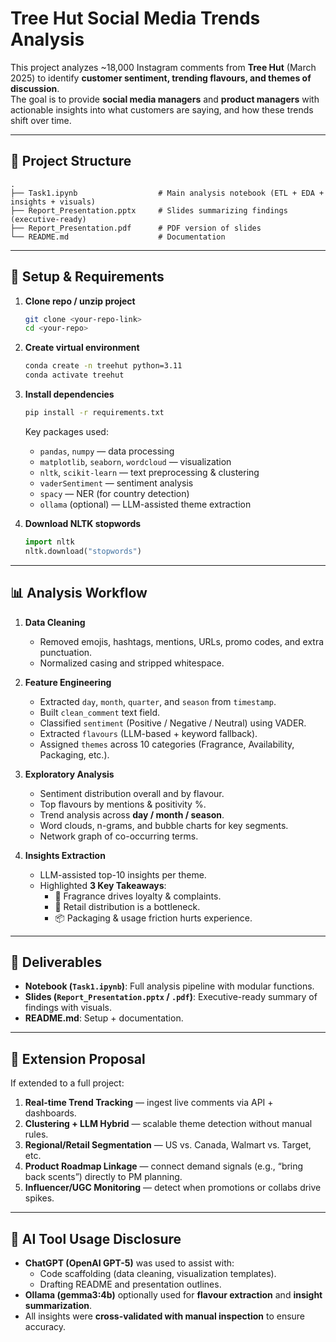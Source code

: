 # Tree Hut Social Media Trends Analysis

This project analyzes ~18,000 Instagram comments from **Tree Hut** (March 2025) to identify **customer sentiment, trending flavours, and themes of discussion**.  
The goal is to provide **social media managers** and **product managers** with actionable insights into what customers are saying, and how these trends shift over time.

---

## 📂 Project Structure
```
.
├── Task1.ipynb                  # Main analysis notebook (ETL + EDA + insights + visuals)
├── Report_Presentation.pptx     # Slides summarizing findings (executive-ready)
├── Report_Presentation.pdf      # PDF version of slides
└── README.md                    # Documentation
```

---

## 🚀 Setup & Requirements

1. **Clone repo / unzip project**
   ```bash
   git clone <your-repo-link>
   cd <your-repo>
   ```

2. **Create virtual environment**
   ```bash
   conda create -n treehut python=3.11
   conda activate treehut
   ```

3. **Install dependencies**
   ```bash
   pip install -r requirements.txt
   ```

   Key packages used:
   - `pandas`, `numpy` — data processing
   - `matplotlib`, `seaborn`, `wordcloud` — visualization
   - `nltk`, `scikit-learn` — text preprocessing & clustering
   - `vaderSentiment` — sentiment analysis
   - `spacy` — NER (for country detection)
   - `ollama` (optional) — LLM-assisted theme extraction

4. **Download NLTK stopwords**
   ```python
   import nltk
   nltk.download("stopwords")
   ```

---

## 📊 Analysis Workflow

1. **Data Cleaning**
   - Removed emojis, hashtags, mentions, URLs, promo codes, and extra punctuation.
   - Normalized casing and stripped whitespace.

2. **Feature Engineering**
   - Extracted `day`, `month`, `quarter`, and `season` from `timestamp`.
   - Built `clean_comment` text field.
   - Classified `sentiment` (Positive / Negative / Neutral) using VADER.
   - Extracted `flavours` (LLM-based + keyword fallback).
   - Assigned `themes` across 10 categories (Fragrance, Availability, Packaging, etc.).

3. **Exploratory Analysis**
   - Sentiment distribution overall and by flavour.
   - Top flavours by mentions & positivity %.
   - Trend analysis across **day / month / season**.
   - Word clouds, n-grams, and bubble charts for key segments.
   - Network graph of co-occurring terms.

4. **Insights Extraction**
   - LLM-assisted top-10 insights per theme.
   - Highlighted **3 Key Takeaways**:
     - 🌸 Fragrance drives loyalty & complaints.  
     - 🏪 Retail distribution is a bottleneck.  
     - 📦 Packaging & usage friction hurts experience.  

---

## 📑 Deliverables

- **Notebook (`Task1.ipynb`)**: Full analysis pipeline with modular functions.
- **Slides (`Report_Presentation.pptx` / `.pdf`)**: Executive-ready summary of findings with visuals.
- **README.md**: Setup + documentation.

---

## 🔮 Extension Proposal

If extended to a full project:
1. **Real-time Trend Tracking** — ingest live comments via API + dashboards.
2. **Clustering + LLM Hybrid** — scalable theme detection without manual rules.
3. **Regional/Retail Segmentation** — US vs. Canada, Walmart vs. Target, etc.
4. **Product Roadmap Linkage** — connect demand signals (e.g., “bring back scents”) directly to PM planning.
5. **Influencer/UGC Monitoring** — detect when promotions or collabs drive spikes.

---

## 🤖 AI Tool Usage Disclosure
- **ChatGPT (OpenAI GPT-5)** was used to assist with:
  - Code scaffolding (data cleaning, visualization templates).
  - Drafting README and presentation outlines.
- **Ollama (gemma3:4b)** optionally used for **flavour extraction** and **insight summarization**.
- All insights were **cross-validated with manual inspection** to ensure accuracy.
